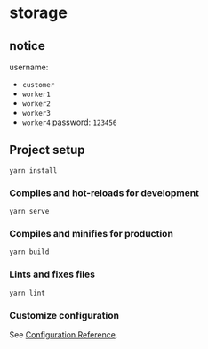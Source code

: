 # storage

## notice
username:
- `customer`
- `worker1`
- `worker2`
- `worker3`
- `worker4`
password: `123456`

## Project setup
```
yarn install
```

### Compiles and hot-reloads for development
```
yarn serve
```

### Compiles and minifies for production
```
yarn build
```

### Lints and fixes files
```
yarn lint
```

### Customize configuration
See [Configuration Reference](https://cli.vuejs.org/config/).
